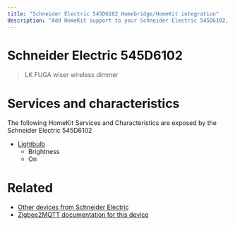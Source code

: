 ```yaml
---
title: "Schneider Electric 545D6102 Homebridge/HomeKit integration"
description: "Add HomeKit support to your Schneider Electric 545D6102, using Homebridge, Zigbee2MQTT and homebridge-z2m."
---
```

<!---
This file has been GENERATED using src/docgen/docgen.ts
DO NOT EDIT THIS FILE MANUALLY!
-->
# Schneider Electric 545D6102
> LK FUGA wiser wireless dimmer


# Services and characteristics
The following HomeKit Services and Characteristics are exposed by
the Schneider Electric 545D6102

* [Lightbulb](../../light.md)
  * Brightness
  * On


# Related
* [Other devices from Schneider Electric](../index.md#schneider_electric)
* [Zigbee2MQTT documentation for this device](https://www.zigbee2mqtt.io/devices/545D6102.html)
